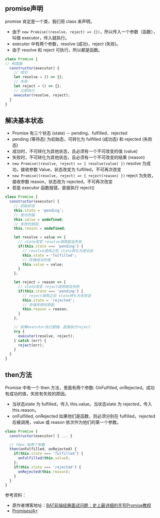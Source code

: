 ## promise声明

promise 肯定是一个类，我们用 class 来声明。

* 由于 `new Promise((resolve, reject) => {})`，所以传入一个参数（函数），叫做 executor，传入就执行。
* executor 中有两个参数，resolve (成功)，reject (失败)。
* 由于 resolve 和 reject 可执行，所以都是函数。

```js
class Promise {
// 构造器
  constructor(executor) {
    // 成功
    let resolve = () => {};
    // 失败
    let reject = () => {};
    // 立即执行
    executor(resolve, reject);
  }
}
```

## 解决基本状态

* Promise 有三个状态 (state) -- pending、fulfilled、rejected
* pending (等待态) 为初始态，可转化为 fulfilled (成功态) 和 rejected (失败态)
* 成功时，不可转化为其他状态，且必须有一个不可改变的值 (value)
* 失败时，不可转化为其他状态，且必须有一个不可改变的结果 (reason)
* `new Promise((resolve, reject) => { resolve(value) })` resolve 为成功，接收参数 Value，状态改变为 fulfilled，不可再次改变
* `new Promise((resolve, reject) => { reject(reason) })` reject 为失败，接收参数 reason，状态改为 rejected，不可再次改变
* 若是 executor 函数报错，直接执行 reject()

```js
class Promise {
  constructor(executor) {
    // 初始状态
    this.state = 'pending';
    // 成功的值
    this.value = undefined;
    // 失败的原因
    this.reason = undefined;

    let resolve = value => {
      // state改变 resolve调用就会失败
      if(this.state === 'pending') {
        // resolve调用之后 state转化为成功态
        this.state = 'fulfilled';
        // 存储成功的值
        this.value = value;
      }
    };

    let reject = reason => {
      // state改变 reject调用就会失败
      if(this.state === 'pending') {
        // reject调用之后 state转化为失败态
        this.state = 'rejected';
        // 存储失败的原因
        this.reason = reason;
      }
    };

    // 如果executor执行报错，直接执行reject
    try {
      executor(resolve, reject);
    } catch (err) {
      reject(err);
    }
  }
}
```

## then方法

Promise 中有一个 then 方法，里面有两个参数: OnFulfilled, onRejected。成功有成功的值，失败有失败的原因。

* 当状态state 为 fulfilled，传入 this.value。当状态state 为 rejected，传入 this.reason。
* onFulfilled, onRejected 如果他们是函数，则必须分别在 fulfilled，rejected 后被调用，value 或 reason 依次作为他们的第一个参数。

```js
class Promise {
  constructor(executor) { ... }

  // then 有两个参数
  then(onFulfilled, onRejected) {
    if(this.state === 'fulfilled') {
      onFulfilled(this.value);
    };
    if(this.state === 'rejected') {
      onRejected(this.reason);
    }
  }
}
```

参考资料：

* 原作者博客地址：[BAT前端经典面试问题：史上最详细的手写Promise教程](https://juejin.im/post/5b2f02cd5188252b937548ab?utm_source=gold_browser_extension)
* [Promises/A+](https://promisesaplus.com/)